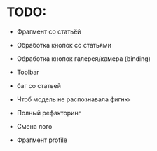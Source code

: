 # TODO:

- Фрагмент со статьёй
- Обработка кнопок со статьями
- Обработка кнопок галерея/камера (binding)
- Toolbar
- баг cо статьей
- Чтоб модель не распознавала фигню
- Полный рефакторинг

- Смена лого
- Фрагмент profile